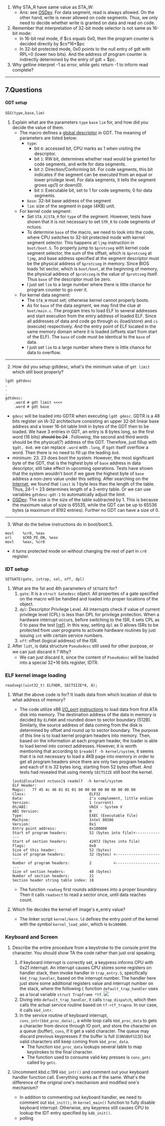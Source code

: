 1. Why STA_R have same value as STA_W:
    -   Ans: see [OSDev](https://wiki.osdev.org/Global_Descriptor_Table). For data segment, read is always allowed. On the other hand, write is never allowed on code segments. Thus, we only need to decide whether write is granted on data and read on code. 
2. Remember that interpretation of 32-bit mode selector is not same as 16-bit mode:
    - In 16-bit real mode, if \$cs equals 0x0, then the program counter is decided directly by \$cs*16+$pc
    - In 32-bit protected mode, 0x0 points to the null entry of gdt with RPL=0 (lower two bits). And the address of program counter is indirectly determined by the entry of gdt + $pc.
3. Why getline interpret -1 as error, while getc return -1 to inform read complete?
---
## 7.Questions
#### GDT setup
`SEG(type,base,lim)`
1. Explain what are the parameters `type` `base` `lim` for, and how did you decide the value of them.
    - The macro defines a [global descriptor](https://wiki.osdev.org/Global_Descriptor_Table) in GDT. The meaning of parameters are listed below:
        - `type`:  
            - bit `0`: accessed bit, CPU marks as 1 when visiting the descriptor.
            - bit `1`: RW bit, determines whether read would be granted for code segments, and write for data segments.
            - bit `2`: Direction/Conforming bit. For code segments, this bit indicates if the segment can be executed from an equal or lower privilege level. For data segments, it tells the segment grows up(1) or down(0).
            - bit `3`: Executable bit, set to 1 for code segments; 0 for data segments.
        - `base`: 32-bit base address of the segment
        - `lim`: size of the segment in page (4KB) unit.
    - For kernel code segment: 
        - Set `STA_X|STA_R` for `type` of the segment. However, tests have shown that it is not necessary to set `STR_R` to code segments of nctuos.
        - To determine `base` of the macro, we need to look into the code, where CPU switches to 32-bit protected mode with kernel segment selector. This happens at `ljmp` instruction in `boot/boot.S`. To properly jump to `$protcseg` with kernel code segment selector, the sum of the offset, which is `$protcseg` at `ljmp`, and base address specified at the segment descriptor must be the physical address of `$protcseg` in memory. Since BIOS loads 1st sector, which is `boot/boot`, at the beginning of memory, the physical address of `$protcseg` is the value of `$protcseg` itself. Thus `base` of the descriptor must be zero.
        - I just set `lim` to a large number where there is little chance for program counter to go over it.
    - For kernel data segment:
        - The `STA_W` must set; otherwise kernel cannot properly boots.
        - As for `base` of the data segment, we may find the clue at `boot/main.c`. The program tries to load ELF to several addresses and start execution from the entry address of loaded ELF. Since all addresses of data and code go through `ds` (load/store) and `cs` (execute) respectively. And the entry point of ELF located in the same memory domain where it is loaded (offsets start from start of the ELF). The `base` of code must be identical to the `base` of data.
        - I just set `lim` to a large number where there is little chance for data to overflow.
---

 2. How did you setup gdtdesc, what's the minimum value of `gdt limit` which still boot properly?
 ```Clike
 lgdt gdtdesc
 .
 .
 .
 gdtdesc:
     .word # gdt limit <<<<
     .word # gdt base
 ```
  - `gdesc` will be loaded into GDTR when executing `lgdt gdesc`. GDTR is a 48 bits register on IA-32 architecture consisting an upper 32-bit linear base address and a lower 16-bit table limit in bytes of the GDT then to be loaded. We have 3 entries in GDT, an entry is 8 bytes long, so the first word (16 bits) ~~should be 24~~ . Following, the second and third words should be the physical(?) address of the GDT. Therefore, just fillup with `$gdt, 0x0`. we can replace `.word` with `.long`, if `$gdt` itself overflow a word. Then there is no need to fill up the leading `0x0`.  
  - minimum: 23. 23 does boot the system. However, the most significant byte of the GDT, that is the highest byte of `base` address in data descriptor, still take effect in upcoming operations. Tests have shown that the system wouldn't boot if we gave the highest byte of `base` address a non-zero value under this setting. After searching on the [Internet](https://en.wikibooks.org/wiki/X86_Assembly/Global_Descriptor_Table), we found that `limit` is 1 byte less than the length of the table. Thus, 24-1 = 23 determines length of a 3-entry table. Or we can use variables `gdtdesc-gdt-1` to automatically adjust the limit.
  - [OSDev](https://wiki.osdev.org/Global_Descriptor_Table): The size is the size of the table subtracted by 1. This is because the maximum value of size is 65535, while the GDT can be up to 65536 bytes (a maximum of 8192 entries). Further no GDT can have a size of 0.
 ---
 3. What do the below instructions do in boot/boot.S.
 
 ```Clike
movl    %cr0, %eax
orl     $CR0_PE_ON, %eax
movl    %eax, %cr0
```
 - it turns protected mode on without changing the rest of part in `cr0` register.
### IDT setup
`SETGATE(gate, istrap, sel, off, dpl)`

1. What are the 1st and 4th parameters of `SETGATE` for?
    1. `gate`: It is a `struct Gatedesc` object. All properties of a gate specified on the macro will be handled and loaded into proper locations of the object. 
    2. `dpl`: Descriptor Privilege Level. All interrupts check if value of current privilege level (CPL) is less than DPL for privilege protection. When a hardware interrupt occurs, before switching to the ISR, it sets CPL as 0 to pass the test [[ref]](https://books.google.com.tw/books?id=pbB8Z1ewwEgC&pg=PA162&lpg=PA162&dq=hardware+interrupt+cpl&source=bl&ots=pt_w1Bdvdg&sig=ACfU3U27QPUnwTZu1GMCWaexxyMN15bToA&hl=zh-TW&sa=X&ved=2ahUKEwjc6vCi_J7hAhXwx4sBHR6IA6QQ6AEwAXoECAUQAQ#v=onepage&q=hardware%20interrupt%20cpl&f=false). In this way, setting `dpl` as 0 allows ISRs to be protected from user programs to activate hardware routines by just issuing `int` with certain service numbers.
    3. `off`: offset (logical address) of the ISR. 
2. After `lidt`, is data structure `Pseudodesc` still used for other purpose, or we can just discard it？Why?
    - We can just discard it, since the content of `Pseudodesc` will be loaded into a special 32+16 bits register, IDTR.

### ELF kernel image loading
`readseg((uint32_t) ELFHDR, SECTSIZE*8, 0);`
1. What the above code is for? It loads data from which location of disk to what address of memory?
    - The code utilize x86 [I/O_port](https://wiki.osdev.org/I/O_Ports) [instructions](https://c9x.me/x86/html/file_module_x86_id_139.html) to load data from first ATA disk into memory. The destination address of the data in memory is decided by `ELFHDR` and rounded down to sector boundary (512B). Similarly, the source address of data coming from the disk is determined by offset and round up to sector boundary. The purpose of this line is to load kernel program headers into memory. Then, based on the information at each program header, the loader is able to load kernel into correct addresses. However, it is worth mentioning that according to `$readelf -h kernel/system`, it seems that it is not necessary to load a 4KB page into memory in order to get all program headers since there are only two program headers and each of it is 32 bytes long, starting from 52 bytes offset. And tests had revealed that using merely `SECTSIZE` still boot the kernel.
    ```
    [osdi@localhost nctuos]$ readelf  -h kernel/system
    ELF Header:
    Magic:   7f 45 4c 46 01 01 01 00 00 00 00 00 00 00 00 00 
    Class:                             ELF32
    Data:                              2's complement, little endian
    Version:                           1 (current)
    OS/ABI:                            UNIX - System V
    ABI Version:                       0
    Type:                              EXEC (Executable file)
    Machine:                           Intel 80386
    Version:                           0x1
    Entry point address:               0x100000
    Start of program headers:          52 (bytes into file)<--------------
    Start of section headers:          42072 (bytes into file)
    Flags:                             0x0
    Size of this header:               52 (bytes)
    Size of program headers:           32 (bytes) <-----------------------
    Number of program headers:         2          <-----------------------
    Size of section headers:           40 (bytes)
    Number of section headers:         21
    Section header string table index: 18
    ```
    - The function `readseg` first rounds addresses into a proper boundary. Then it calls `readsect` to read a sector once, until data reaches count.  

3. Which file decides the kernel elf image's e_entry value? 
    - The linker script `kernel/kern.ld` defines the entry point of the kernel with the symbol `kernel_load_addr`, which is `0x100000`.

### Keyboard and Screen
1. Describe the entire procedure from a keystroke to the console print the character. You should show TA the code rather than just oral speaking.
    1. if keyboard interrupt is correctly set, a keypress informs CPU with 0x21 interrupt. An interrupt causes CPU stores some registers on handler stack, then invoke handler in `trap_entry.S`, specifically `kbd_trap_handler`, based on the interrupt number. The handler here just store some additional registers value and interrupt number on the stack, where the following `C` function `default_trap_handler` uses as a local variable `struct Trapframe *tf`.
    ![](https://i.imgur.com/pxydT3U.png)
    2. Diving into `default_trap_handler`, it calls `trap_dispatch`, which then calls the actual service routine based on `tf->tf_trapno`. In our case, it calls `kbd_intr`.
    3. In the service routine of keyboard interrupt, `cons_intr(kbd_proc_data);`, a while loop calls `kbd_proc_data` to gets a character from device through IO port, and store the character on a queue (buffer), `cons`, if it get a valid character. The queue may discard previous keypresses if the buffer is full (`CONSBUFSIZE`) but valid characters still keep coming from `kbd_proc_data`. 
        - The function `kbd_proc_data` lookups several table to map keystrokes to the final character.
        - The function used to consume valid key presses is `cons_getc` called by `getc`. 

2. Uncomment kbd.c:199 `kbd_intr()` and comment out your keyboard handler function call. Everything works as if the same. What's the difference of the original one's mechanism and modified one's mechanism?
    - In addition to commenting out keyboard handler, we need to comment out `kbd_init();` in `kernel_main()` function to fully disable keyboard interrupt. Otherwise, any keypress still causes CPU to lookup the IDT entry specified by `kdb_init()`.
    - polling